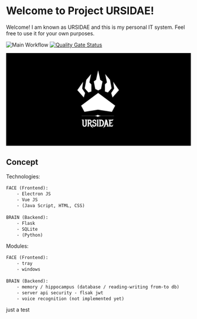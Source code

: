 # Welcome to Project URSIDAE!

Welcome! I am known as URSIDAE and this is my personal IT system. Feel free to use it for your own purposes.

![Main Workflow](https://github.com/URSIDAE97/Project-URSIDAE/workflows/Main%20Workflow/badge.svg)
[![Quality Gate Status](https://sonarcloud.io/api/project_badges/measure?project=URSIDAE97_Project-URSIDAE&metric=alert_status)](https://sonarcloud.io/dashboard?id=URSIDAE97_Project-URSIDAE)

![LOGO](/assets/logo/logo_github.png)

## Concept

Technologies:

    FACE (Frontend):
        - Electron JS
        - Vue JS
        - (Java Script, HTML, CSS)

    BRAIN (Backend):
        - Flask
        - SQLite
        - (Python)

Modules:

    FACE (Frontend):
        - tray
        - windows

    BRAIN (Backend):
        - memory / hippocampus (database / reading-writing from-to db)
        - server api security - flsak jwt
        - voice recognition (not implemented yet)


just a test

